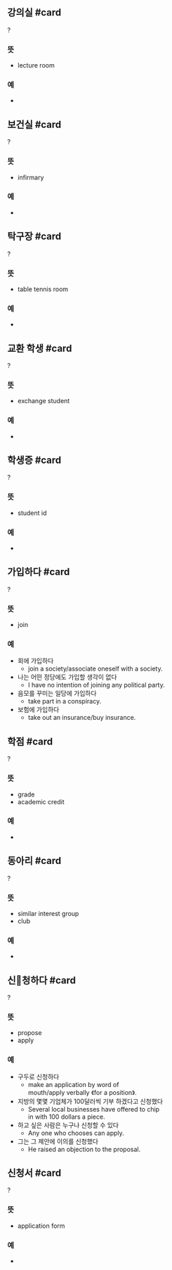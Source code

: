 ## 강의실 #card
?
### 뜻
- lecture room
### 예
-
<!--SR:!2024-11-16,2,212-->

## 보건실 #card
?
### 뜻
- infirmary
### 예
-

## 탁구장 #card
?
### 뜻
- table tennis room
### 예
-

## 교환 학생 #card
?
### 뜻
- exchange student
### 예
-
<!--SR:!2025-02-13,91,270-->

## 학생증 #card
?
### 뜻
- student id
### 예
-
<!--SR:!2024-12-12,36,272-->

## 가입하다 #card
?
### 뜻
- join
### 예
- 회에 가입하다
	- join a society/associate oneself with a society.
- 나는 어떤 정당에도 가입할 생각이 없다
	- I have no intention of joining any political party.
- 음모를 꾸미는 일당에 가입하다
	- take part in a conspiracy.
- 보험에 가입하다
	- take out an insurance/buy insurance.

## 학점 #card
?
### 뜻
- grade
- academic credit
### 예
-
<!--SR:!2024-11-16,2,249-->

## 동아리 #card
?
### 뜻
- similar interest group
- club
### 예
-
<!--SR:!2024-12-10,28,272-->

## 신청하다 #card
?
### 뜻
- propose
- apply
### 예
- 구두로 신청하다
	- make an application by word of mouth/apply verbally 《for a position》.
- 지방의 몇몇 기업체가 100달러씩 기부 하겠다고 신청했다
	- Several local businesses have offered to chip in with 100 dollars a piece.
- 하고 싶은 사람은 누구나 신청할 수 있다
	- Any one who chooses can apply.
- 그는 그 제안에 이의를 신청했다
	- He raised an objection to the proposal.

## 신청서 #card
?
### 뜻
- application form
### 예
-
<!--SR:!2024-11-18,4,212-->


